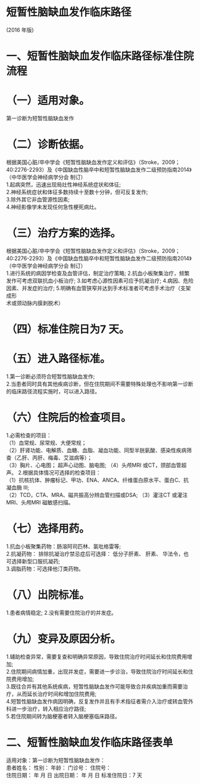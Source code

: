 # 短暂性脑缺血发作临床路径  
(2016 年版)  
# 一、短暂性脑缺血发作临床路径标准住院流程  
# （一）适用对象。  
第一诊断为短暂性脑缺血发作  
# （二）诊断依据。  
根据美国心脏/卒中学会《短暂性脑缺血发作定义和评估》（Stroke，2009；40:2276-2293）及《中国缺血性脑卒中和短暂性脑缺血发作二级预防指南2014》（中华医学会神经病学分会 制订）  
1.起病突然，迅速出现局灶性神经系统症状和体征;  
2.神经系统症状和体征多数持续十至数十分钟，但可反复发作;  
3.除外其它非血管源性因素;  
4.神经影像学未发现任何急性梗死病灶。  
# （三）治疗方案的选择。  
根据美国心脏/卒中学会《短暂性脑缺血发作定义和评估》（Stroke，2009；40:2276-2293）及《中国缺血性脑卒中和短暂性脑缺血发作二级预防指南2014》（中华医学会神经病学分会 制订）  
1.进行系统的病因学检查及血管评估，制定治疗策略; 2.抗血小板聚集治疗，频繁发作可考虑双联抗血小板治疗;  3.如考虑心源性因素可应予抗凝治疗;  4.病因、危险因素、并发症的治疗;  5.明确有血管狭窄并达到手术标准者可考虑手术治疗（支架成形  
术或颈动脉内膜剥脱术）  
# （四）标准住院日为7 天。  
# （五）进入路径标准。  
1.第一诊断必须符合短暂性脑缺血发作;  
2.当患者同时具有其他疾病诊断，但在住院期间不需要特殊处理也不影响第一诊断的临床路径流程实施时，可以进入路径。  
# （六）住院后的检查项目。  
1.必需检查的项目：  
（1）血常规、尿常规、大便常规；  
（2）肝肾功能、电解质、血糖、血脂、凝血功能、同型半胱氨酸、感染性疾病筛查（乙肝、丙肝、梅毒、艾滋病等）；  
（3）胸片、心电图； 超声心动图、脑电图; （4）头颅MRI 或CT，颈部血管超声。 2.根据具体情况可选择的检查项目：  
（1）抗核抗体、肿瘤标记、甲功、ENA、ANCA、纤维蛋白原水平、蛋白C、抗凝血酶 Ⅲ;  
（2）TCD，CTA、MRA、磁共振高分辨血管扫描或DSA; （3）灌注CT 或灌注MRI、头颅MRI 磁敏感扫描。  
# （七）选择用药。  
1.抗血小板聚集药物：肠溶阿司匹林、氯吡格雷等;  
2.抗凝药物： 排除抗凝治疗禁忌症后可选择： 低分子肝素、 肝素、 华法令，也可选择新型口服抗凝药;  
3.调脂药物：可选择他汀类药物。  
# （八）出院标准。  
1.患者病情稳定;  2.没有需要住院治疗的并发症。  
# （九）变异及原因分析。  
1.辅助检查异常，需要复查和明确异常原因，导致住院治疗时间延长和住院费用增加;  
2.住院期间病情加重，出现并发症，需要进一步诊治，导致住院治疗时间延长和住院费用增加;  
3.既往合并有其他系统疾病，短暂性脑缺血发作可能导致合并疾病加重而需要治疗，从而延长治疗时间和增加住院费用;  
4.短暂性脑缺血发作病因明确，反复发作并且有手术指征者需介入治疗或转血管外科进一步治疗，转入相应治疗路径;  
5.若住院期间转为脑梗塞者转入脑梗塞临床路径。  
# 二、短暂性脑缺血发作临床路径表单  
适用对象：第一诊断为短暂性脑缺血发作：  
患者姓名：          性别：     年龄：     门诊号：        住院号：  
住院日期：   年   月   日   出院日期：    年    月    日     标准住院日：7 天  

